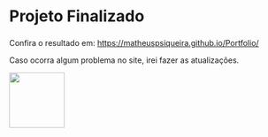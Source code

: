 # Projeto Finalizado

###

Confira o resultado em: https://matheuspsiqueira.github.io/Portfolio/

Caso ocorra algum problema no site, irei fazer as atualizações.


<img src="https://uploaddeimagens.com.br/images/004/066/601/full/png-transparent-programmer-computer-programming-computer-software-allergy-miscellaneous-furniture-reading-thumbnail-removebg-preview.png?1666141581" width=100px align=center>
